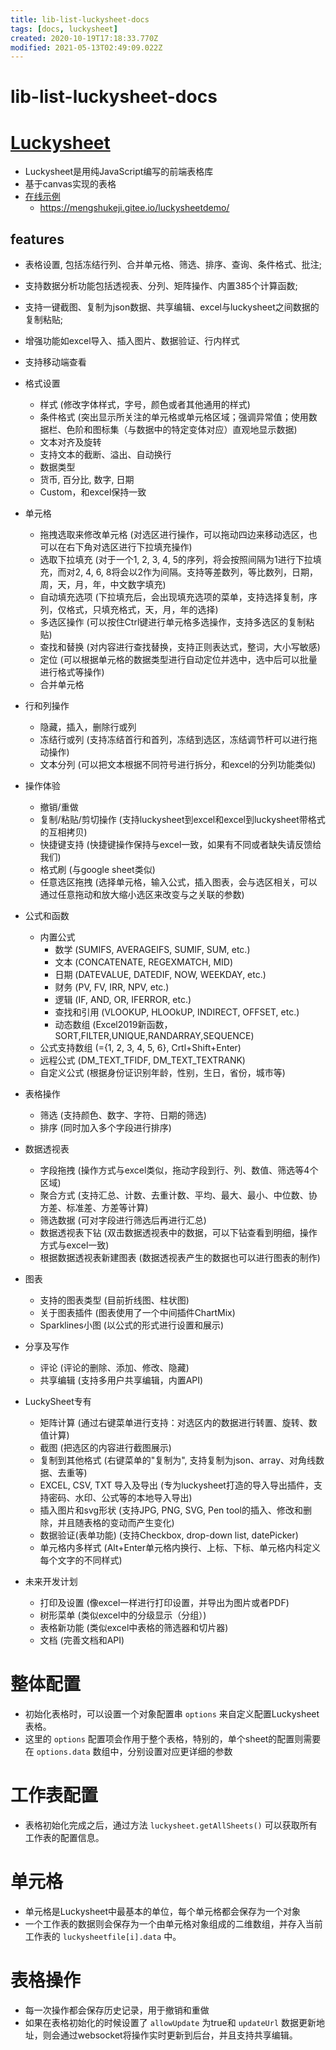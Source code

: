 ```yaml
---
title: lib-list-luckysheet-docs
tags: [docs, luckysheet]
created: 2020-10-19T17:18:33.770Z
modified: 2021-05-13T02:49:09.022Z
---
```


# lib-list-luckysheet-docs

# [Luckysheet](https://github.com/mengshukeji/Luckysheet)

- Luckysheet是用纯JavaScript编写的前端表格库
- 基于canvas实现的表格
- [在线示例](https://mengshukeji.github.io/LuckysheetDemo/)
  - https://mengshukeji.gitee.io/luckysheetdemo/

## features

- 表格设置, 包括冻结行列、合并单元格、筛选、排序、查询、条件格式、批注; 
- 支持数据分析功能包括透视表、分列、矩阵操作、内置385个计算函数; 
- 支持一键截图、复制为json数据、共享编辑、excel与luckysheet之间数据的复制粘贴; 
- 增强功能如excel导入、插入图片、数据验证、行内样式
- 支持移动端查看

- 格式设置
  - 样式 (修改字体样式，字号，颜色或者其他通用的样式)
  - 条件格式 (突出显示所关注的单元格或单元格区域；强调异常值；使用数据栏、色阶和图标集（与数据中的特定变体对应）直观地显示数据)
  - 文本对齐及旋转
  - 支持文本的截断、溢出、自动换行
  - 数据类型
  - 货币, 百分比, 数字, 日期
  - Custom，和excel保持一致

- 单元格
  - 拖拽选取来修改单元格 (对选区进行操作，可以拖动四边来移动选区，也可以在右下角对选区进行下拉填充操作)
  - 选取下拉填充 (对于一个1, 2, 3, 4, 5的序列，将会按照间隔为1进行下拉填充，而对2, 4, 6, 8将会以2作为间隔。支持等差数列，等比数列，日期，周，天，月，年，中文数字填充)
  - 自动填充选项 (下拉填充后，会出现填充选项的菜单，支持选择复制，序列，仅格式，只填充格式，天，月，年的选择)
  - 多选区操作 (可以按住Ctrl键进行单元格多选操作，支持多选区的复制粘贴)
  - 查找和替换 (对内容进行查找替换，支持正则表达式，整词，大小写敏感)
  - 定位 (可以根据单元格的数据类型进行自动定位并选中，选中后可以批量进行格式等操作)
  - 合并单元格

- 行和列操作
  - 隐藏，插入，删除行或列
  - 冻结行或列 (支持冻结首行和首列，冻结到选区，冻结调节杆可以进行拖动操作)
  - 文本分列 (可以把文本根据不同符号进行拆分，和excel的分列功能类似)

- 操作体验
  - 撤销/重做
  - 复制/粘贴/剪切操作 (支持luckysheet到excel和excel到luckysheet带格式的互相拷贝)
  - 快捷键支持 (快捷键操作保持与excel一致，如果有不同或者缺失请反馈给我们)
  - 格式刷 (与google sheet类似)
  - 任意选区拖拽 (选择单元格，输入公式，插入图表，会与选区相关，可以通过任意拖动和放大缩小选区来改变与之关联的参数)

- 公式和函数
  - 内置公式
    - 数学 (SUMIFS, AVERAGEIFS, SUMIF, SUM, etc.)
    - 文本 (CONCATENATE, REGEXMATCH, MID)
    - 日期 (DATEVALUE, DATEDIF, NOW, WEEKDAY, etc.)
    - 财务 (PV, FV, IRR, NPV, etc.)
    - 逻辑 (IF, AND, OR, IFERROR, etc.)
    - 查找和引用 (VLOOKUP, HLOOkUP, INDIRECT, OFFSET, etc.)
    - 动态数组 (Excel2019新函数，SORT,FILTER,UNIQUE,RANDARRAY,SEQUENCE)
  - 公式支持数组 (={1, 2, 3, 4, 5, 6}, Crtl+Shift+Enter)
  - 远程公式 (DM_TEXT_TFIDF, DM_TEXT_TEXTRANK)
  - 自定义公式 (根据身份证识别年龄，性别，生日，省份，城市等)

- 表格操作
  - 筛选 (支持颜色、数字、字符、日期的筛选)
  - 排序 (同时加入多个字段进行排序)

- 数据透视表
  - 字段拖拽 (操作方式与excel类似，拖动字段到行、列、数值、筛选等4个区域)
  - 聚合方式 (支持汇总、计数、去重计数、平均、最大、最小、中位数、协方差、标准差、方差等计算)
  - 筛选数据 (可对字段进行筛选后再进行汇总)
  - 数据透视表下钻 (双击数据透视表中的数据，可以下钻查看到明细，操作方式与excel一致)
  - 根据数据透视表新建图表 (数据透视表产生的数据也可以进行图表的制作)

- 图表
  - 支持的图表类型 (目前折线图、柱状图)
  - 关于图表插件 (图表使用了一个中间插件ChartMix)
  - Sparklines小图 (以公式的形式进行设置和展示)

- 分享及写作
  - 评论 (评论的删除、添加、修改、隐藏)
  - 共享编辑 (支持多用户共享编辑，内置API)

- LuckySheet专有
  - 矩阵计算 (通过右键菜单进行支持：对选区内的数据进行转置、旋转、数值计算)
  - 截图 (把选区的内容进行截图展示)
  - 复制到其他格式 (右键菜单的"复制为", 支持复制为json、array、对角线数据、去重等)
  - EXCEL, CSV, TXT 导入及导出 (专为luckysheet打造的导入导出插件，支持密码、水印、公式等的本地导入导出)
  - 插入图片和svg形状 (支持JPG, PNG, SVG, Pen tool的插入、修改和删除，并且随表格的变动而产生变化)
  - 数据验证(表单功能) (支持Checkbox, drop-down list, datePicker)
  - 单元格内多样式 (Alt+Enter单元格内换行、上标、下标、单元格内科定义每个文字的不同样式)

- 未来开发计划
  - 打印及设置 (像excel一样进行打印设置，并导出为图片或者PDF)
  - 树形菜单 (类似excel中的分级显示（分组）)
  - 表格新功能 (类似excel中表格的筛选器和切片器)
  - 文档 (完善文档和API)

# 整体配置

- 初始化表格时，可以设置一个对象配置串 `options` 来自定义配置Luckysheet表格。
- 这里的 `options` 配置项会作用于整个表格，特别的，单个sheet的配置则需要在 `options.data` 数组中，分别设置对应更详细的参数

# 工作表配置

- 表格初始化完成之后，通过方法 `luckysheet.getAllSheets()` 可以获取所有工作表的配置信息。

# 单元格

- 单元格是Luckysheet中最基本的单位，每个单元格都会保存为一个对象
- 一个工作表的数据则会保存为一个由单元格对象组成的二维数组，并存入当前工作表的 `luckysheetfile[i].data` 中。

# 表格操作

- 每一次操作都会保存历史记录，用于撤销和重做
- 如果在表格初始化的时候设置了 `allowUpdate` 为true和 `updateUrl` 数据更新地址，则会通过websocket将操作实时更新到后台，并且支持共享编辑。
